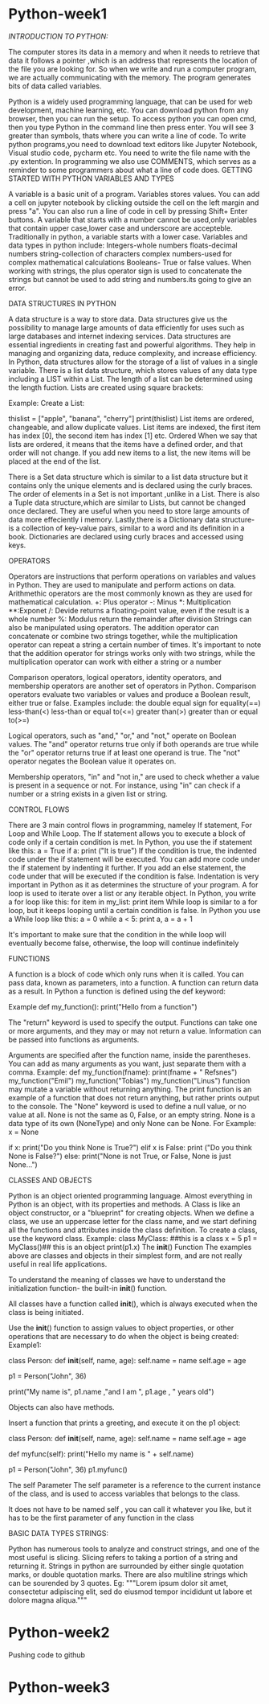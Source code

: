# Python-week1
*INTRODUCTION TO PYTHON:*

The computer stores its data in a memory and when it needs to retrieve that data it follows a pointer ,which is an address that represents the location of the file you are looking for.
So when we write and run a computer program, we are actually communicating with the memory. The program generates bits of data called variables.

Python is a widely used programming language, that can be used for web development, machine learning, etc. You can download python from any browser, then you can run the setup.
To access python you can open cmd, then you type Python in the command line then press enter. You will see 3 greater than symbols, thats where you can write a line of code.
To write python programs,you need to download text editors like Jupyter Notebook, Visual studio code, pycharm etc.
You need to write the file name with the .py extention.
In programming we also use COMMENTS, which serves as a reminder to some programmers about what a line of code does.
GETTING STARTED WITH PYTHON
VARIABLES AND TYPES

A variable is a basic unit of a program. Variables stores values. 
You can add a cell on jupyter notebook by clicking outside the cell on the left margin and press "a".
You can also run a line of code in cell by pressing Shift+ Enter buttons.
A variable that starts with a number cannot be used,only variables that contain upper case,lower case and underscore are accepteble.
Traditionally in python, a variable starts with a lower case.
Variables and data types in python include:
Integers-whole numbers
floats-decimal numbers
string-collection of characters
complex numbers-used for complex mathematical calculations
Booleans- True or false values.
When working with strings, the plus operator sign is used to concatenate the strings but cannot be used to add string and numbers.its going to give an error.

DATA STRUCTURES IN PYTHON

A data structure is a way to store data.
Data structures give us the possibility to manage large amounts of data efficiently for uses such as large databases and internet indexing services.
Data structures are essential ingredients in creating fast and powerful algorithms. They help in managing and organizing data, reduce complexity, and increase efficiency.
In Python, data structures allow for the storage of a list of values in a single variable.
There is a list data structure, which stores values of any data type including a LIST within a List.
The length of a list can be determined using the length fuction.
Lists are created using square brackets:

Example:
Create a List:

thislist = ["apple", "banana", "cherry"]
print(thislist)
List items are ordered, changeable, and allow duplicate values.
List items are indexed, the first item has index [0], the second item has index [1] etc.
Ordered
When we say that lists are ordered, it means that the items have a defined order, and that order will not change.
If you add new items to a list, the new items will be placed at the end of the list.


There is a Set data structure which is similar to a list data structure but it contains only the unique elements and is declared using the curly braces.
The order of elements in a Set is not important ,unlike in a List.
There is also a Tuple data structure,which are similar to Lists, but cannot be changed once declared. They are useful when you need to store large amounts of data more effeciently i memory.
Lastly,there is a Dictionary data structure- is a collection of key-value pairs, similar to a word and its definition in a book. Dictionaries are declared using curly braces and accessed using keys.

OPERATORS


Operators are instructions that perform operations on variables and values in Python. 
They are used to manipulate and perform actions on data.
Arithmethic operators are the most commonly known as they are used for mathematical calculation.
+: Plus operator
-: Minus
*: Multiplication
**:Exponet
/: Devide returns a floating-point value, even if the result is a whole number
%: Modulus return the remainder after division
Strings can also be manipulated using operators. The addition operator can concatenate or combine two strings together, while the multiplication operator can repeat a string a certain number of times.
It's important to note that the addition operator for strings works only with two strings, while the multiplication operator can work with either a string or a number

Comparison operators, logical operators, identity operators, and membership operators are another set of operators in Python.
Comparison operators evaluate two variables or values and produce a Boolean result, either true or false. Examples include:
the double equal sign for equality(==)
less-than(<) less-than or equal to(<=)
greater than(>)
greater than or equal to(>=)

Logical operators, such as "and," "or," and "not," operate on Boolean values. 
The "and" operator returns true only if both operands are true
while the "or" operator returns true if at least one operand is true. 
The "not" operator negates the Boolean value it operates on.

Membership operators, "in" and "not in," are used to check whether a value is present in a sequence or not. For instance, using "in" can check if a number or a string exists in a given list or string.


CONTROL FLOWS

There are 3 main control flows in programming, nameley If statement, For Loop and While Loop.
The If statement allows you to execute a block of code only if a certain condition is met.
In Python, you use the if statement like this:
a = True
if a:
print ("It is true")
If the condition is true, the indented code under the if statement will be executed. 
You can add more code under the if statement by indenting it further. 
If you add an else statement, the code under that will be executed if the condition is false.
Indentation is very important in Python as it as determines the structure of your program.
A for loop is used to iterate over a list or any iterable object.
In Python, you write a for loop like this: 
for item in my_list: print item
While loop is similar to a for loop, but it keeps looping until a certain condition is false.
In Python you use a While loop like this: 
a = 0
while a < 5: 
print a, a = a + 1

It's important to make sure that the condition in the while loop will eventually become false, otherwise, the loop will continue indefinitely

FUNCTIONS

A function is a block of code which only runs when it is called.
You can pass data, known as parameters, into a function.
A function can return data as a result.
In Python a function is defined using the def keyword:

Example
def my_function():
  print("Hello from a function")

The "return" keyword is used to specify the output.
Functions can take one or more arguments, and they may or may not return a value.
Information can be passed into functions as arguments.

Arguments are specified after the function name, inside the parentheses. You can add as many arguments as you want, just separate them with a comma.
Example:
def my_function(fname):
  print(fname + " Refsnes")
my_function("Emil")
my_function("Tobias")
my_function("Linus")
function may mutate a variable without returning anything. The print function is an example of a function that does not return anything, but rather prints output to the console.
The "None" keyword is used to define a null value, or no value at all.
None is not the same as 0, False, or an empty string. None is a data type of its own (NoneType) and only None can be None.
For Example:
x = None

if x:
  print("Do you think None is True?")
elif x is False:
  print ("Do you think None is False?")
else:
  print("None is not True, or False, None is just None...")

CLASSES AND OBJECTS

Python is an object oriented programming language.
Almost everything in Python is an object, with its properties and methods.
A Class is like an object constructor, or a "blueprint" for creating objects.
When we define a class, we use an uppercase letter for the class name, and we start defining all the functions and attributes inside the class definition. 
To create a class, use the keyword class.
Example:
class MyClass: ##this is a class
  x = 5
p1 = MyClass()## this is an object
print(p1.x)
The __init__() Function
The examples above are classes and objects in their simplest form, and are not really useful in real life applications.

To understand the meaning of classes we have to understand the initialization function- the built-in __init__() function.

All classes have a function called __init__(), which is always executed when the class is being initiated.

Use the __init__() function to assign values to object properties, or other operations that are necessary to do when the object is being created:
Example1:

class Person:
  def __init__(self, name, age):
    self.name = name
    self.age = age

p1 = Person("John", 36)

print("My name is", p1.name ,"and I am ", p1.age , " years old")

Objects can also have methods.

Insert a function that prints a greeting, and execute it on the p1 object:

class Person:
  def __init__(self, name, age):
    self.name = name
    self.age = age

  def myfunc(self):
    print("Hello my name is " + self.name)

p1 = Person("John", 36)
p1.myfunc()

The self Parameter
The self parameter is a reference to the current instance of the class, and is used to access variables that belongs to the class.

It does not have to be named self , you can call it whatever you like, but it has to be the first parameter of any function in the class

BASIC DATA TYPES
STRINGS:

Python has numerous tools to analyze and construct strings, and one of the most useful is slicing.
Slicing refers to taking a portion of a string and returning it.
Strings in python are surrounded by either single quotation marks, or double quotation marks.
There are also multiline strings which can be sourended by 3 quotes. Eg:
"""Lorem ipsum dolor sit amet,
consectetur adipiscing elit,
sed do eiusmod tempor incididunt
ut labore et dolore magna aliqua."""

# Python-week2 

Pushing code to github

# Python-week3